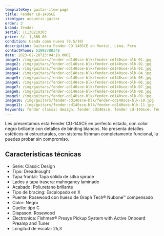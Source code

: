 ```yaml
---
templateKey: guitar-item-page
title: Fender CD-140SCE
itemtype: acoustic-guitar
order: 3
brand: fender
serial: CC130210303
price: S/. 1,300.00
condition: Usada como nueva (9.5/10)
description: Guitarra Fender CD-140SCE en Venta!, Lima, Peru
contactPhone: 51992780348
date: 2023-02-28T15:04:10.000Z
image1: /img/guitars/fender-cd140sce-blk/fender-cd140sce-blk-01.jpg
image2: /img/guitars/fender-cd140sce-blk/fender-cd140sce-blk-02.jpg
image3: /img/guitars/fender-cd140sce-blk/fender-cd140sce-blk-03.jpg
image4: /img/guitars/fender-cd140sce-blk/fender-cd140sce-blk-04.jpg
image5: /img/guitars/fender-cd140sce-blk/fender-cd140sce-blk-05.jpg
image6: /img/guitars/fender-cd140sce-blk/fender-cd140sce-blk-06.jpg
image7: /img/guitars/fender-cd140sce-blk/fender-cd140sce-blk-07.jpg
image8: /img/guitars/fender-cd140sce-blk/fender-cd140sce-blk-08.jpg
image9: /img/guitars/fender-cd140sce-blk/fender-cd140sce-blk-09.jpg
image10: /img/guitars/fender-cd140sce-blk/fender-cd140sce-blk-10.jpg
image11: /img/guitars/fender-cd140sce-blk/fender-cd140sce-blk-11.jpg
keywords: fender classic design, fender cd140sce, fender cd-140sce, fender cd140s, fender cd 140 sce
---
```

Les presentamos esta Fender CD-14SCE en perfecto estado, con color negro brillante con detalles de binding blancos.
No presenta detalles estéticos ni estructurales, con sistema fishman completamente funcional, la puedes probar sin compromiso.

## Características técnicas

* Serie: Classic Design
* Tipo: Dreadnought
* Tapa frontal: Tapa sólida de sitka spruce
* Lados y tapa trasera: mahoganey laminado
* Acabado: Poliuretano brillante
* Tipo de bracing: Escalopado en X
* Puente: Rosewood con hueso de Graph Tech® Nubone™ compensado
* Color: Negro
* Cuello: tipo C
* Diapason: Rosewood
* Electronica: Fishman® Presys Pickup System with Active Onboard Preamp and Tuner
* Longitud de escala: 25,3

